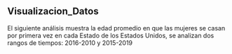 ## Visualizacion_Datos

El siguiente análisis muestra la edad promedio en que las mujeres se casan por primera vez en cada Estado de los Estados Unidos, se analizan dos rangos de tiempos: 2016-2010 y 2015-2019 
